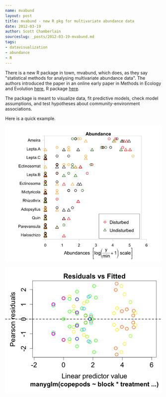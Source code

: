 ```yaml
--- 
name: mvabund
layout: post
title: mvabund - new R pkg for multivariate abundance data
date: 2012-03-19
author: Scott Chamberlain
sourceslug: _posts/2012-03-19-mvabund.md
tags: 
- datavisualization
- abundance
- R
---
```


There is a new R package in town, mvabund, which does, as they say "statistical methods for analysing multivariate abundance data".  The authors introduced the paper in an online early paper in Methods in Ecology and Evolution [here][], R package [here][here2]. 

The package is meant to visualize data, fit predictive models, check model assumptions, and test hypotheses about community-environment associations. 

Here is a quick example. 

<script src="https://gist.github.com/2112141.js?file=mvabund.r"></script>

![mvabund1](/public/img/mvabund1.png)

![mvabund2](/public/img/mvabund2.png)


[here]: http://onlinelibrary.wiley.com/doi/10.1111/j.2041-210X.2012.00190.x/full 
[here2]: http://cran.r-project.org/web/packages/mvabund/index.html
